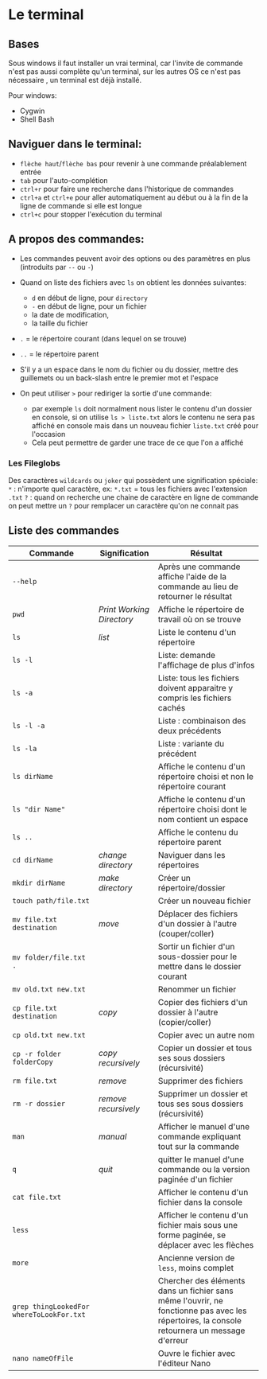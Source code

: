 # Le terminal

## Bases
Sous windows il faut installer un vrai terminal, car l'invite de commande n'est pas aussi complète qu'un terminal, sur les autres OS ce n'est pas nécessaire , un terminal est déjà installé.

Pour windows:
- Cygwin 
- Shell Bash

## Naviguer dans le terminal:
- ``flèche haut``/``flèche bas`` pour revenir à une commande préalablement entrée
- ``tab`` pour l'auto-complétion
- ``ctrl+r`` pour faire une recherche dans l'historique de commandes
- ``ctrl+a`` et ``ctrl+e`` pour aller automatiquement au début ou à la fin de la ligne de commande si elle est longue
- ``ctrl+c`` pour stopper l'exécution du terminal

## A propos des commandes:
- Les commandes peuvent avoir des options ou des paramètres en plus (introduits par ``--`` ou ``-``)

- Quand on liste des fichiers avec ``ls`` on obtient les données suivantes:
	- ``d`` en début de ligne, pour ``directory``
	- ``-`` en début de ligne, pour un fichier
	- la date de modification, 
	- la taille du fichier

- ``.`` = le répertoire courant (dans lequel on se trouve)

- ``..`` = le répertoire parent

- S'il y a un espace dans le nom du fichier ou du dossier, mettre des guillemets ou un back-slash entre le premier mot et l'espace

- On peut utiliser ``>`` pour rediriger la sortie d'une commande:
	- par exemple ``ls`` doit normalment nous lister le contenu d'un dossier en console, si on utilise ``ls > liste.txt`` alors le contenu ne sera pas affiché en console mais dans un nouveau fichier ``liste.txt`` créé pour l'occasion
	- Cela peut permettre de garder une trace de ce que l'on a affiché

### Les Fileglobs
Des caractères ``wildcards`` ou ``joker`` qui possèdent une signification spéciale:
``*`` : n'importe quel caractère, ex: ``*.txt`` = tous les fichiers avec l'extension ``.txt`` 
``?`` : quand on recherche une chaine de caractère en ligne de commande on peut mettre un ``?`` pour remplacer un caractère qu'on ne connait pas

## Liste des commandes

|Commande|Signification|Résultat|
|--------|-------------|--------|
|``--help``| |Après une commande affiche l'aide de la commande au lieu de retourner le résultat|
|``pwd``|*Print Working Directory*|Affiche le répertoire de travail où on se trouve|  
|``ls``|*list*|Liste le contenu d'un répertoire| 
|``ls -l``| |Liste: demande l'affichage de plus d'infos|
|``ls -a``| |Liste: tous les fichiers doivent apparaitre y compris les fichiers cachés|
|``ls -l -a``| |Liste : combinaison des deux précédents|
|``ls -la``| |Liste : variante du précédent|
|``ls dirName``| |Affiche le contenu d'un répertoire choisi et non le répertoire courant|
|``ls "dir Name"``| |Affiche le contenu d'un répertoire choisi dont le nom contient un espace|
|``ls ..``| |Affiche le contenu du répertoire parent|
|``cd dirName``|*change directory*|Naviguer dans les répertoires|
|``mkdir dirName``|*make directory*|Créer un répertoire/dossier|
|``touch path/file.txt``| |Créer un nouveau fichier|
|``mv file.txt destination``|*move*|Déplacer des fichiers d'un dossier à l'autre (couper/coller)|
|``mv folder/file.txt .``| |Sortir un fichier d'un sous-dossier pour le mettre dans le dossier courant|
|``mv old.txt new.txt``| |Renommer un fichier|
|``cp file.txt destination``|*copy*|Copier des fichiers d'un dossier à l'autre (copier/coller)| 
|``cp old.txt new.txt``| |Copier avec un autre nom|
|``cp -r folder folderCopy``|*copy recursively*|Copier un dossier et tous ses sous dossiers (récursivité)|
|``rm file.txt``|*remove*|Supprimer des fichiers|
|``rm -r dossier``|*remove recursively*|Supprimer un dossier et tous ses sous dossiers (récursivité)|
|``man``|*manual*|Afficher le manuel d'une commande expliquant tout sur la commande|
|``q``|*quit*|quitter le manuel d'une commande ou la version paginée d'un fichier| 
|``cat file.txt``| |Afficher le contenu d'un fichier dans la console|
|``less``| |Afficher le contenu d'un fichier mais sous une forme paginée, se déplacer avec les flèches|
|``more``| |Ancienne version de ``less``, moins complet|
|``grep thingLookedFor whereToLookFor.txt``| |Chercher des éléments dans un fichier sans même l'ouvrir, ne fonctionne pas avec les répertoires, la console retournera un message d'erreur|
|``nano nameOfFile``| |Ouvre le fichier avec l'éditeur Nano

